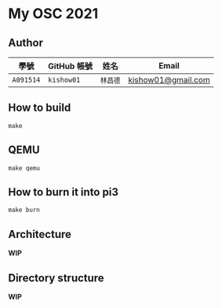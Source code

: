 # My OSC 2021

## Author

| 學號        | GitHub 帳號  | 姓名    | Email                      |
| ---------- | ----------- | ------- | -------------------------- |
| `A091514`  | `kishow01`  | `林昌德` | kishow01@gmail.com         |

## How to build
``make``

## QEMU
``make qemu``

## How to burn it into pi3
``make burn``

## Architecture

**WIP**

## Directory structure

**WIP**
